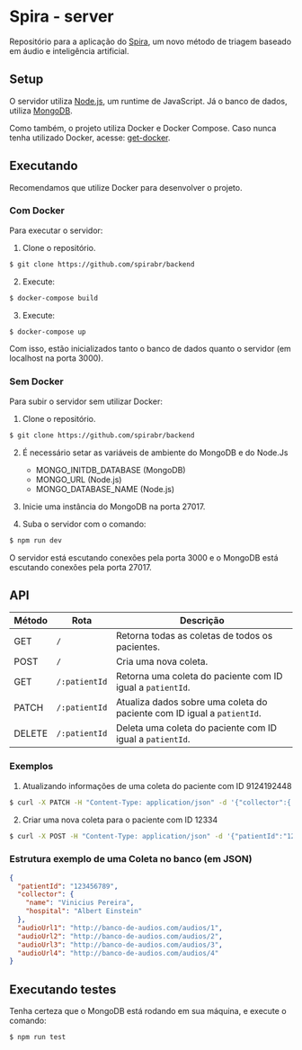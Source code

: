 # Spira - server

Repositório para a aplicação do [Spira](https://spira.ime.usp.br/), um novo método de triagem baseado em áudio e inteligência artificial.

## Setup

O servidor utiliza [Node.js](https://nodejs.org/en/), um runtime de JavaScript. Já o banco de dados, utiliza [MongoDB](https://www.mongodb.com/what-is-mongodb).

Como também, o projeto utiliza Docker e Docker Compose. Caso nunca tenha utilizado Docker, acesse: [get-docker](https://docs.docker.com/get-docker/).

## Executando

Recomendamos que utilize Docker para desenvolver o projeto.

### Com Docker

Para executar o servidor:

1. Clone o repositório.

```sh
$ git clone https://github.com/spirabr/backend
```

2. Execute:

```sh
$ docker-compose build
```

3. Execute:

```sh
$ docker-compose up
```

Com isso, estão inicializados tanto o banco de dados quanto o servidor (em localhost na porta 3000).

### Sem Docker

Para subir o servidor sem utilizar Docker:

1. Clone o repositório.

```sh
$ git clone https://github.com/spirabr/backend
```

2. É necessário setar as variáveis de ambiente do MongoDB e do Node.Js

   - MONGO_INITDB_DATABASE (MongoDB)
   - MONGO_URL (Node.js)
   - MONGO_DATABASE_NAME (Node.js)

3. Inicie uma instância do MongoDB na porta 27017.

4. Suba o servidor com o comando:

```sh
$ npm run dev
```

O servidor está escutando conexões pela porta 3000 e o MongoDB está escutando conexões pela porta 27017.

## API

| Método | Rota          | Descrição                                                               |
| ------ | ------------- | ----------------------------------------------------------------------- |
| GET    | `/`           | Retorna todas as coletas de todos os pacientes.                         |
| POST   | `/`           | Cria uma nova coleta.                                                   |
| GET    | `/:patientId` | Retorna uma coleta do paciente com ID igual a `patientId`.              |
| PATCH  | `/:patientId` | Atualiza dados sobre uma coleta do paciente com ID igual a `patientId`. |
| DELETE | `/:patientId` | Deleta uma coleta do paciente com ID igual a `patientId`.               |

### Exemplos

1. Atualizando informações de uma coleta do paciente com ID 9124192448

```sh
$ curl -X PATCH -H "Content-Type: application/json" -d '{"collector":{ "hospital":"Hospital das Clínicas"}}' http://localhost:3000/9124192448
```

2. Criar uma nova coleta para o paciente com ID 12334

```sh
$ curl -X POST -H "Content-Type: application/json" -d '{"patientId":"12334","collector":{"name":"SPIRA test","hospital":"Test"}}' http://localhost:3000/
```

### Estrutura exemplo de uma Coleta no banco (em JSON)

```json
{
  "patientId": "123456789",
  "collector": {
    "name": "Vinicius Pereira",
    "hospital": "Albert Einstein"
  },
  "audioUrl1": "http://banco-de-audios.com/audios/1",
  "audioUrl2": "http://banco-de-audios.com/audios/2",
  "audioUrl3": "http://banco-de-audios.com/audios/3",
  "audioUrl4": "http://banco-de-audios.com/audios/4"
}
```

## Executando testes

Tenha certeza que o MongoDB está rodando em sua máquina, e execute o comando:

```sh
$ npm run test
```
